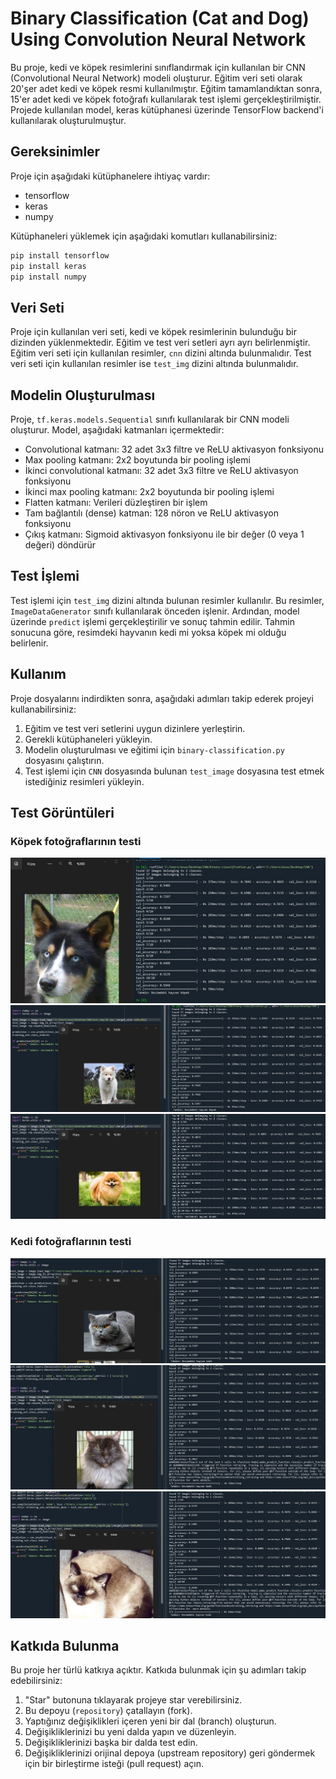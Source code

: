 # Binary Classification (Cat and Dog) Using Convolution Neural Network

Bu proje, kedi ve köpek resimlerini sınıflandırmak için kullanılan bir CNN (Convolutional Neural Network) modeli oluşturur. Eğitim veri seti olarak 20'şer adet kedi ve köpek resmi kullanılmıştır. Eğitim tamamlandıktan sonra, 15'er adet kedi ve köpek fotoğrafı kullanılarak test işlemi gerçekleştirilmiştir. Projede kullanılan model, keras kütüphanesi üzerinde TensorFlow backend'i kullanılarak oluşturulmuştur.

## Gereksinimler

Proje için aşağıdaki kütüphanelere ihtiyaç vardır:
- tensorflow
- keras
- numpy

Kütüphaneleri yüklemek için aşağıdaki komutları kullanabilirsiniz:

``` bash 
pip install tensorflow
pip install keras 
pip install numpy
```

## Veri Seti

Proje için kullanılan veri seti, kedi ve köpek resimlerinin bulunduğu bir dizinden yüklenmektedir. Eğitim ve test veri setleri ayrı ayrı belirlenmiştir. Eğitim veri seti için kullanılan resimler, `cnn` dizini altında bulunmalıdır. Test veri seti için kullanılan resimler ise `test_img` dizini altında bulunmalıdır.

## Modelin Oluşturulması

Proje, `tf.keras.models.Sequential` sınıfı kullanılarak bir CNN modeli oluşturur. Model, aşağıdaki katmanları içermektedir:

- Convolutional katmanı: 32 adet 3x3 filtre ve ReLU aktivasyon fonksiyonu
- Max pooling katmanı: 2x2 boyutunda bir pooling işlemi
- İkinci convolutional katmanı: 32 adet 3x3 filtre ve ReLU aktivasyon fonksiyonu
- İkinci max pooling katmanı: 2x2 boyutunda bir pooling işlemi
- Flatten katmanı: Verileri düzleştiren bir işlem
- Tam bağlantılı (dense) katman: 128 nöron ve ReLU aktivasyon fonksiyonu
- Çıkış katmanı: Sigmoid aktivasyon fonksiyonu ile bir değer (0 veya 1 değeri) döndürür

## Test İşlemi

Test işlemi için `test_img` dizini altında bulunan resimler kullanılır. Bu resimler, `ImageDataGenerator` sınıfı kullanılarak önceden işlenir. Ardından, model üzerinde `predict` işlemi gerçekleştirilir ve sonuç tahmin edilir. Tahmin sonucuna göre, resimdeki hayvanın kedi mi yoksa köpek mi olduğu belirlenir.

## Kullanım

Proje dosyalarını indirdikten sonra, aşağıdaki adımları takip ederek projeyi kullanabilirsiniz:

1. Eğitim ve test veri setlerini uygun dizinlere yerleştirin.
2. Gerekli kütüphaneleri yükleyin.
3. Modelin oluşturulması ve eğitimi için `binary-classification.py` dosyasını çalıştırın.
4. Test işlemi için `CNN` dosyasında bulunan `test_image` dosyasına test etmek istediğiniz resimleri yükleyin.

## Test Görüntüleri

### Köpek fotoğraflarının testi
![](https://github.com/nazli-d/Binary-Classification-Using-CNN/blob/main/outputs/test-1.jpg)
![](https://github.com/nazli-d/Binary-Classification-Using-CNN/blob/main/outputs/test-3.jpg)
![](https://github.com/nazli-d/Binary-Classification-Using-CNN/blob/main/outputs/test-4.jpg)

### Kedi fotoğraflarının testi
![](https://github.com/nazli-d/Binary-Classification-Using-CNN/blob/main/outputs/test-2.jpg)
![](https://github.com/nazli-d/Binary-Classification-Using-CNN/blob/main/outputs/test-5.jpg)
![](https://github.com/nazli-d/Binary-Classification-Using-CNN/blob/main/outputs/test-6.jpg)

## Katkıda Bulunma
Bu proje her türlü katkıya açıktır. Katkıda bulunmak için şu adımları takip edebilirsiniz:

1. "Star" butonuna tıklayarak projeye star verebilirsiniz.
2. Bu depoyu (`repository`) çatallayın (fork).
3. Yaptığınız değişiklikleri içeren yeni bir dal (branch) oluşturun.
4. Değişikliklerinizi bu yeni dalda yapın ve düzenleyin.
5. Değişikliklerinizi başka bir dalda test edin.
6. Değişikliklerinizi orijinal depoya (upstream repository) geri göndermek için bir birleştirme isteği (pull request) açın.
